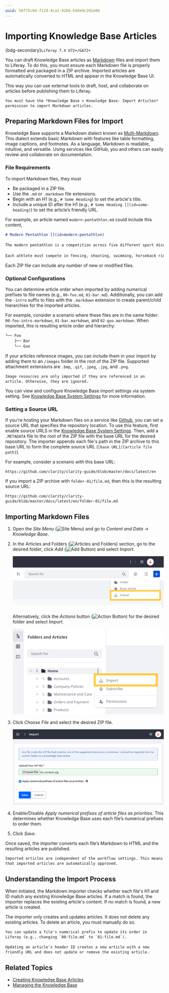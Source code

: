 ```yaml
---
uuid: 56f75c04-f12d-4ca2-82b6-b94e9c201e06
---
```

# Importing Knowledge Base Articles

{bdg-secondary}`Liferay 7.4 U72+/GA72+`

You can draft Knowledge Base articles as [Markdown](https://www.markdownguide.org/) files and import them to Liferay. To do this, you must ensure each Markdown file is properly formatted and packaged in a ZIP archive. Imported articles are automatically converted to HTML and appear in the Knowledge Base UI.

This way you can use external tools to draft, host, and collaborate on articles before publishing them to Liferay.

```{note}
You must have the *Knowledge Base > Knowledge Base: Import Articles* permission to import Markdown articles.
```

## Preparing Markdown Files for Import

Knowledge Base supports a Markdown dialect known as [Multi-Markdown](https://fletcherpenney.net/multimarkdown). This dialect extends basic Markdown with features like table formatting, image captions, and footnotes. As a language, Markdown is readable, intuitive, and versatile. Using services like GitHub, you and others can easily review and collaborate on documentation.

### File Requirements

To import Markdown files, they must

* Be packaged in a ZIP file.
* Use the `.md` or `.markdown` file extensions.
* Begin with an H1 (e.g., `# Some Heading`) to set the article's title.
* Include a unique ID after the H1 (e.g., `# Some Heading [](id=some-heading)`) to set the article’s friendly URL.

For example, an article named `modern-pentathlon.md` could include this content,

```markdown
# Modern Pentathlon [](id=modern-pentathlon)

The modern pentathlon is a competition across five different sport disciplines.

Each athlete must compete in fencing, shooting, swimming, horseback riding, and running.
```

Each ZIP file can include any number of new or modified files.

### Optional Configurations

You can determine article order when imported by adding numerical prefixes to file names (e.g., `00-foo.md`, `01-bar.md`). Additionally, you can add the `-intro` suffix to files with the `.markdown` extension to create parent/child hierarchies for the imported articles.

For example, consider a scenario where these files are in the same folder: `00-foo-intro.markdown`, `01-bar.markdown`, and `02-goo.markdown`. When imported, this is resulting article order and hierarchy:

```bash
└── Foo
    ├── Bar
    └── Goo
```

If your articles reference images, you can include them in your import by adding them to an `/images` folder in the root of the ZIP file. Supported attachment extensions are `.bmp`, `.gif`, `.jpeg`, `.jpg`, and `.png`.

```{note}
Image resources are only imported if they are referenced in an article. Otherwise, they are ignored.
```

You can view and configure Knowledge Base import settings via system setting. See [Knowledge Base System Settings](knowledge-base-system-settings.md) for more information.

### Setting a Source URL

If you're hosting your Markdown files on a service like [Github](https://github.com/), you can set a source URL that specifies the repository location. To use this feature, first enable source URLS in the [Knowledge Base System Settings](knowledge-base-system-settings.md). Then, add a `.METADATA` file to the root of the ZIP file with the base URL for the desired repository. The importer appends each file's path in the ZIP archive to this base URL to form the complete source URL (`[base URL]/[article file path]`).

For example, consider a scenario with this base URL:

```
https://github.com/clarity/clarity-guide/blob/master/docs/latest/en
```

If you import a ZIP archive with `folder-01/file.md`, then this is the resulting source URL:

```
https://github.com/clarity/clarity-guide/blob/master/docs/latest/en/folder-01/file.md
```

## Importing Markdown Files

1. Open the *Site Menu* (![Site Menu](../../images/icon-menu.png)) and go to *Content and Data* &rarr; *Knowledge Base*.

1. In the Articles and Folders (![Articles and Folders](../../images/icon-pages-tree.png)) section, go to the desired folder, click *Add* (![Add Button](../../images/icon-add.png)) and select *Import*.

   ![Go to the desired folder, click Add, and select Import.](./importing-knowledge-base-articles/images/01.png)

   Alternatively, click the *Actions* button (![Action Button](../../images/icon-actions.png)) for the desired folder and select *Import*.

   ![Click the Actions button for the desired folder and select Import.](./importing-knowledge-base-articles/images/02.png)

1. Click *Choose File* and select the desired ZIP file.

   ![Upload your ZIP file.](./importing-knowledge-base-articles/images/03.png)

1. Enable/Disable *Apply numerical prefixes of article files as priorities*. This determines whether Knowledge Base uses each file’s numerical prefixes to order them.

1. Click *Save*.

Once saved, the importer converts each file’s Markdown to HTML and the resulting articles are published.

```{important}
Imported articles are independent of the workflow settings. This means that imported articles are automatically approved.
```

## Understanding the Import Process

When initiated, the Markdown importer checks whether each file's H1 and ID match any existing Knowledge Base articles. If a match is found, the importer replaces the existing article's content. If no match is found, a new article is created.

The importer only creates and updates articles. It does not delete any existing articles. To delete an article, you must manually do so.

```{tip}
You can update a file's numerical prefix to update its order in Liferay (e.g., changing `00-file.md` to `01-file.md`).

Updating an article's header ID creates a new article with a new friendly URL and does not update or remove the existing article.
```

## Related Topics

* [Creating Knowledge Base Articles](./creating-knowledge-base-articles.md)
* [Managing the Knowledge Base](./managing-the-knowledge-base.md)